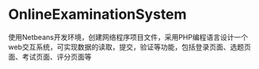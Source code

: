 # OnlineExaminationSystem
使用Netbeans开发环境，创建网络程序项目文件，采用PHP编程语言设计一个web交互系统，可实现数据的读取，提交，验证等功能，包括登录页面、选题页面、考试页面、评分页面等
